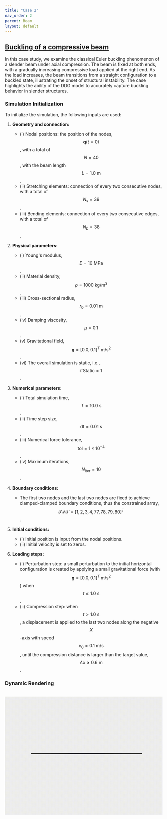 ```yaml
---
title: "Case 2"
nav_order: 2
parent: Beam
layout: default
---
```


## [Buckling of a compressive beam](https://github.com/weicheng-huang-mechanics/DDG_Tutorial/tree/main/2d_curve/case_2)

In this case study, we examine the classical Euler buckling phenomenon of a slender beam under axial compression. The beam is fixed at both ends, with a gradually increasing compressive load applied at the right end. As the load increases, the beam transitions from a straight configuration to a buckled state, illustrating the onset of structural instability. The case highlights the ability of the DDG model to accurately capture buckling behavior in slender structures.

### Simulation Initialization

To initialize the simulation, the following inputs are used:

1. **Geometry and connection:**
   - (i) Nodal positions: the position of the nodes, $$\mathbf{q}(t=0)$$, with a total of $$N=40$$, with the beam length $$L=1.0\mathrm{~m}$$.
   - (ii) Stretching elements: connection of every two consecutive nodes, with a total of $$N_{s}=39$$.
   - (iii) Bending elements: connection of every two consecutive edges, with a total of $$N_{b}=38$$.

2. **Physical parameters:**
   - (i) Young's modulus, $$E=10\mathrm{~MPa}$$.
   - (ii) Material density, $$\rho=1000\mathrm{~kg/m^3}$$.
   - (iii) Cross-sectional radius, $$r_{0} = 0.01\mathrm{~m}$$.
   - (iv) Damping viscosity, $$\mu = 0.1$$.
   - (v) Gravitational field, $$ \mathbf{g}= [0.0, 0.1]^{T}\mathrm{~m/s^2}$$.
   - (vi) The overall simulation is static, i.e., $$ \mathrm{ifStatic} = 1$$.

3. **Numerical parameters:**
   - (i) Total simulation time, $$T=10.0\mathrm{~s}$$.
   - (ii) Time step size, $$\mathrm{dt} =0.01 \mathrm{~s}$$.
   - (iii) Numerical force tolerance, $$\mathrm{tol} = 1\times10^{-4}$$.
   - (iv) Maximum iterations, $$N_{\mathrm{iter}}=10$$.

4. **Boundary conditions:**
   - The first two nodes and the last two nodes are fixed to achieve clamped-clamped boundary conditions, thus the constrained array, $$\mathcal{FIX} = [1,2,3,4,77,78,79,80]^{T}$$.

5. **Initial conditions:**
   - (i) Initial position is input from the nodal positions.
   - (ii) Initial velocity is set to zeros.

6. **Loading steps:**
   - (i) Perturbation step: a small perturbation to the initial horizontal configuration is created by applying a small gravitational force (with $$ \mathbf{g}=[0.0,0.1]^{T}\mathrm{~m/s^2}$$) when $$t \le 1.0\mathrm{~s}$$.
   - (ii) Compression step: when $$t>1.0\mathrm{~s}$$, a displacement is applied to the last two nodes along the negative $$X$$-axis with speed $$v_{0} = 0.1\mathrm{~m/s}$$, until the compression distance is larger than the target value, $$\Delta x \ge 0.6\mathrm{~m}$$.

### Dynamic Rendering
<br/><img src='../assets/videos/beam_2.gif' width="600">
